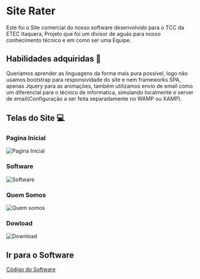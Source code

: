# Site Rater

Este foi o Site comercial do nosso software desenvolvido para o TCC da ETEC Itaquera, Projeto que foi um divisor de aguás para nosso conhecimento técnico e em como ser uma Equipe.

## Habilidades adquiridas :notebook:

Queriamos aprender as linguagens da forma mais pura possível, logo não usamos bootstrap para responsividade do site e nem frameworks SPA, apenas Jquery para as animações, também utilizamos envio de email como um diferencial para o técnico de informatica, simulando localmente o server de email(Configuração a ser feita separadamente no WAMP ou XAMP).

## Telas do Site :computer:

### Pagina Inicial
![Pagina Inicial](https://github.com/allandev7/SiteRater/blob/master/Capturas%20Site/Pagina-Inicial.gif)
### Software
![Software](https://github.com/allandev7/SiteRater/blob/master/Capturas%20Site/Software.gif)
### Quem Somos
![Quem somos](https://github.com/allandev7/SiteRater/blob/master/Capturas%20Site/Quem-somos.gif)
### Dowload
![Download](https://github.com/allandev7/SiteRater/blob/master/Capturas%20Site/Download.gif)

## Ir para o Software
[Código do Software](https://github.com/allandev7/Rater)

